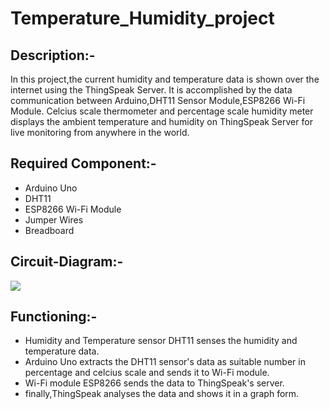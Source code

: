 # Temperature_Humidity_project

## Description:-
In this project,the current humidity and temperature data is shown over the internet using the ThingSpeak Server.
It is accomplished by the data communication between Arduino,DHT11 Sensor Module,ESP8266 Wi-Fi Module.
Celcius scale thermometer and percentage scale humidity meter displays the ambient temperature and humidity
on ThingSpeak Server for live monitoring from anywhere in the world.

## Required Component:-
* Arduino Uno
* DHT11
* ESP8266 Wi-Fi Module
* Jumper Wires
* Breadboard

## Circuit-Diagram:-

<img src="https://lh3.googleusercontent.com/Gf6gDP9fea6isB4Ck6l-gIf0AqQ7QmVQ-afXxsRknJ2hjWtZfYtm7TFuOafjMphxXfqP3xc=s113">






## Functioning:-
* Humidity and Temperature sensor DHT11 senses the humidity and temperature data.
* Arduino Uno extracts the DHT11 sensor's data as suitable number in percentage and celcius scale
and sends it to Wi-Fi module.
* Wi-Fi module ESP8266 sends the data to ThingSpeak's server.
* finally,ThingSpeak analyses the data and shows it in a graph form.






